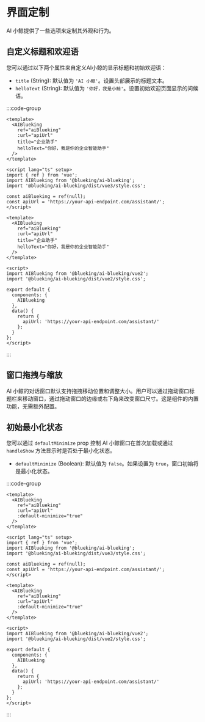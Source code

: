 # 界面定制

AI 小鲸提供了一些选项来定制其外观和行为。

## 自定义标题和欢迎语

您可以通过以下两个属性来自定义AI小鲸的显示标题和初始欢迎语：

- `title` (String): 默认值为 `'AI 小鲸'`。设置头部展示的标题文本。
- `helloText` (String): 默认值为 `'你好，我是小鲸'`。设置初始欢迎页面显示的问候语。

:::code-group
```vue [Vue 3]
<template>
  <AIBlueking
    ref="aiBlueking"
    :url="apiUrl"
    title="企业助手"
    helloText="你好，我是你的企业智能助手"
  />
</template>

<script lang="ts" setup>
import { ref } from 'vue';
import AIBlueking from '@blueking/ai-blueking';
import '@blueking/ai-blueking/dist/vue3/style.css';

const aiBlueking = ref(null);
const apiUrl = 'https://your-api-endpoint.com/assistant/';
</script>
```

```vue [Vue 2]
<template>
  <AIBlueking
    ref="aiBlueking"
    :url="apiUrl"
    title="企业助手"
    helloText="你好，我是你的企业智能助手"
  />
</template>

<script>
import AIBlueking from '@blueking/ai-blueking/vue2';
import '@blueking/ai-blueking/dist/vue2/style.css';

export default {
  components: {
    AIBlueking
  },
  data() {
    return {
      apiUrl: 'https://your-api-endpoint.com/assistant/'
    };
  }
};
</script>
```
:::

## 窗口拖拽与缩放

AI 小鲸的对话窗口默认支持拖拽移动位置和调整大小。用户可以通过拖动窗口标题栏来移动窗口，通过拖动窗口的边缘或右下角来改变窗口尺寸。这是组件的内置功能，无需额外配置。

## 初始最小化状态

您可以通过 `defaultMinimize` prop 控制 AI 小鲸窗口在首次加载或通过 `handleShow` 方法显示时是否处于最小化状态。

-   `defaultMinimize` (Boolean): 默认值为 `false`。如果设置为 `true`，窗口初始将是最小化状态。

:::code-group
```vue [Vue 3]
<template>
  <AIBlueking
    ref="aiBlueking"
    :url="apiUrl"
    :default-minimize="true"
  />
</template>

<script lang="ts" setup>
import { ref } from 'vue';
import AIBlueking from '@blueking/ai-blueking';
import '@blueking/ai-blueking/dist/vue3/style.css';

const aiBlueking = ref(null);
const apiUrl = 'https://your-api-endpoint.com/assistant/';
</script>
```

```vue [Vue 2]
<template>
  <AIBlueking
    ref="aiBlueking"
    :url="apiUrl"
    :default-minimize="true"
  />
</template>

<script>
import AIBlueking from '@blueking/ai-blueking/vue2';
import '@blueking/ai-blueking/dist/vue2/style.css';

export default {
  components: {
    AIBlueking
  },
  data() {
    return {
      apiUrl: 'https://your-api-endpoint.com/assistant/'
    };
  }
};
</script>
```
:::
